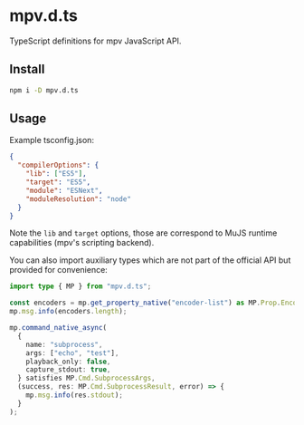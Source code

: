 # mpv.d.ts

TypeScript definitions for mpv JavaScript API.

## Install

```bash
npm i -D mpv.d.ts
```

## Usage

Example tsconfig.json:

```json
{
  "compilerOptions": {
    "lib": ["ES5"],
    "target": "ES5",
    "module": "ESNext",
    "moduleResolution": "node"
  }
}
```

Note the `lib` and `target` options, those are correspond to MuJS runtime capabilities (mpv's scripting backend).

You can also import auxiliary types which are not part of the official API but provided for convenience:

```typescript
import type { MP } from "mpv.d.ts";

const encoders = mp.get_property_native("encoder-list") as MP.Prop.Encoder[];
mp.msg.info(encoders.length);

mp.command_native_async(
  {
    name: "subprocess",
    args: ["echo", "test"],
    playback_only: false,
    capture_stdout: true,
  } satisfies MP.Cmd.SubprocessArgs,
  (success, res: MP.Cmd.SubprocessResult, error) => {
    mp.msg.info(res.stdout);
  }
);
```

